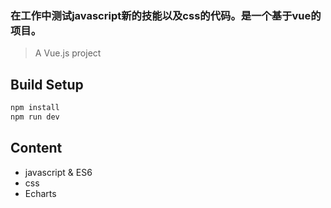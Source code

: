 ### 在工作中测试javascript新的技能以及css的代码。是一个基于vue的项目。

> A Vue.js project

## Build Setup

```javascript
npm install
npm run dev
```

## Content
- javascript & ES6
- css
- Echarts



